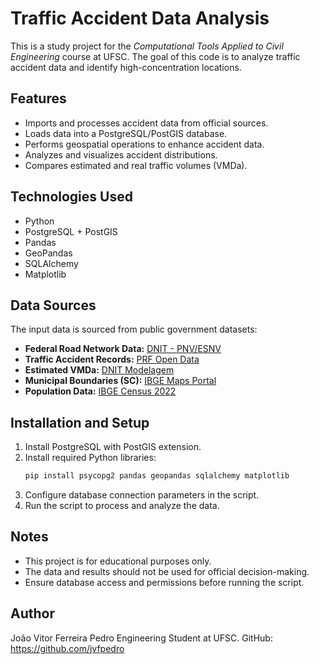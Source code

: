 # Traffic Accident Data Analysis

This is a study project for the *Computational Tools Applied to Civil Engineering* course at UFSC. The goal of this code is to analyze traffic accident data and identify high-concentration locations.

## Features
- Imports and processes accident data from official sources.
- Loads data into a PostgreSQL/PostGIS database.
- Performs geospatial operations to enhance accident data.
- Analyzes and visualizes accident distributions.
- Compares estimated and real traffic volumes (VMDa).

## Technologies Used
- Python
- PostgreSQL + PostGIS
- Pandas
- GeoPandas
- SQLAlchemy
- Matplotlib

## Data Sources
The input data is sourced from public government datasets:
- **Federal Road Network Data:** [DNIT - PNV/ESNV](https://www.gov.br/dnit/pt-br/assuntos/atlas-e-mapas/pnv-esnv)
- **Traffic Accident Records:** [PRF Open Data](https://www.gov.br/prf/pt-br/acesso-a-informacao/dados-abertos/dados-abertos-da-prf)
- **Estimated VMDa:** [DNIT Modelagem](http://servicos.dnit.gov.br/dadospnct/Modelagem)
- **Municipal Boundaries (SC):** [IBGE Maps Portal](https://portaldemapas.ibge.gov.br/)
- **Population Data:** [IBGE Census 2022](https://ftp.ibge.gov.br/Censos/Censo_Demografico_2022/Populacao_e_domicilios_Primeiros_resultados/Resultados_da_2a_apuracao_20231027/)

## Installation and Setup
1. Install PostgreSQL with PostGIS extension.
2. Install required Python libraries:
   ```bash
   pip install psycopg2 pandas geopandas sqlalchemy matplotlib
   ```
3. Configure database connection parameters in the script.
4. Run the script to process and analyze the data.

## Notes
- This project is for educational purposes only.
- The data and results should not be used for official decision-making.
- Ensure database access and permissions before running the script.

## Author
João Vitor Ferreira Pedro Engineering Student at UFSC. GitHub: https://github.com/jvfpedro

